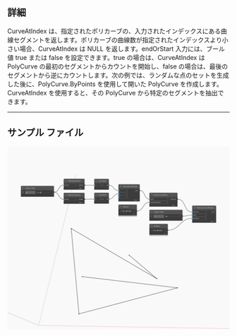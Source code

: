 ## 詳細
CurveAtIndex は、指定されたポリカーブの、入力されたインデックスにある曲線セグメントを返します。ポリカーブの曲線数が指定されたインデックスより小さい場合、CurveAtIndex は NULL を返します。endOrStart 入力には、ブール値 true または false を設定できます。true の場合は、CurveAtIndex は PolyCurve の最初のセグメントからカウントを開始し、false の場合は、最後のセグメントから逆にカウントします。次の例では、ランダムな点のセットを生成した後に、PolyCurve.ByPoints を使用して開いた PolyCurve を作成します。CurveAtIndex を使用すると、その PolyCurve から特定のセグメントを抽出できます。
___
## サンプル ファイル

![CurveAtIndex](./Autodesk.DesignScript.Geometry.PolyCurve.CurveAtIndex_img.jpg)

